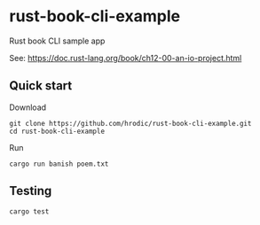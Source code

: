 # rust-book-cli-example
Rust book CLI sample app

See: https://doc.rust-lang.org/book/ch12-00-an-io-project.html

## Quick start

Download
```
git clone https://github.com/hrodic/rust-book-cli-example.git
cd rust-book-cli-example
```

Run
```
cargo run banish poem.txt
```

## Testing

```
cargo test
```